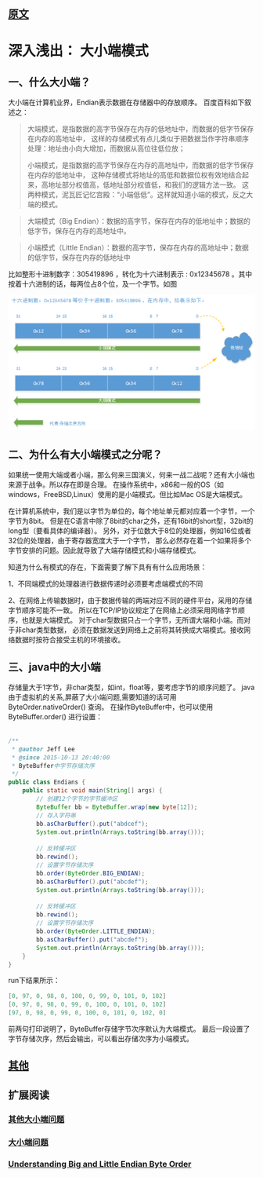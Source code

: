 
## [原文](https://www.bysocket.com/?p=615)

# 深入浅出： 大小端模式

## 一、什么大小端？

大小端在计算机业界，Endian表示数据在存储器中的存放顺序。
百度百科如下叙述之：

> 大端模式，是指数据的高字节保存在内存的低地址中，而数据的低字节保存在内存的高地址中，
这样的存储模式有点儿类似于把数据当作字符串顺序处理：地址由小向大增加，而数据从高位往低位放；
> 
> 小端模式，是指数据的高字节保存在内存的高地址中，而数据的低字节保存在内存的低地址中，
这种存储模式将地址的高低和数据位权有效地结合起来，高地址部分权值高，低地址部分权值低，和我们的逻辑方法一致。
这两种模式，泥瓦匠记忆宫殿：“小端低低”。这样就知道小端的模式，反之大端的模式。

> 大端模式（Big Endian）：数据的高字节，保存在内存的低地址中；数据的低字节，保存在内存的高地址中。

> 小端模式（Little Endian）：数据的高字节，保存在内存的高地址中；数据的低字节，保存在内存的低地址中

比如整形十进制数字：305419896 ，转化为十六进制表示 : 0x12345678 。其中按着十六进制的话，每两位占8个位，及一个字节。如图

![](../images/basic/iostream_thumb1.png)

## 二、为什么有大小端模式之分呢？

如果统一使用大端或者小端，那么何来三国演义，何来一战二战呢？还有大小端也来源于战争。所以存在即是合理。
在操作系统中，x86和一般的OS（如windows，FreeBSD,Linux）使用的是小端模式。但比如Mac OS是大端模式。

在计算机系统中，我们是以字节为单位的，每个地址单元都对应着一个字节，一个字节为8bit。
但是在C语言中除了8bit的char之外，还有16bit的short型，32bit的long型（要看具体的编译器）。
另外，对于位数大于8位的处理器，例如16位或者32位的处理器，由于寄存器宽度大于一个字节，
那么必然存在着一个如果将多个字节安排的问题。因此就导致了大端存储模式和小端存储模式。

 

知道为什么有模式的存在，下面需要了解下具有有什么应用场景：

1、不同端模式的处理器进行数据传递时必须要考虑端模式的不同

2、在网络上传输数据时，由于数据传输的两端对应不同的硬件平台，采用的存储字节顺序可能不一致。
所以在TCP/IP协议规定了在网络上必须采用网络字节顺序，也就是大端模式。
对于char型数据只占一个字节，无所谓大端和小端。而对于非char类型数据，
必须在数据发送到网络上之前将其转换成大端模式。接收网络数据时按符合接受主机的环境接收。
 

## 三、java中的大小端
存储量大于1字节，非char类型，如int，float等，要考虑字节的顺序问题了。
java由于虚拟机的关系,屏蔽了大小端问题,需要知道的话可用 ByteOrder.nativeOrder() 查询。
在操作ByteBuffer中，也可以使用 ByteBuffer.order() 进行设置：
```java

/**
 * @author Jeff Lee
 * @since 2015-10-13 20:40:00
 * ByteBuffer中字节存储次序
 */
public class Endians {
    public static void main(String[] args) {
        // 创建12个字节的字节缓冲区
        ByteBuffer bb = ByteBuffer.wrap(new byte[12]);
        // 存入字符串
        bb.asCharBuffer().put("abdcef");
        System.out.println(Arrays.toString(bb.array()));
 
        // 反转缓冲区
        bb.rewind();
        // 设置字节存储次序
        bb.order(ByteOrder.BIG_ENDIAN);
        bb.asCharBuffer().put("abcdef");
        System.out.println(Arrays.toString(bb.array()));
 
        // 反转缓冲区
        bb.rewind();
        // 设置字节存储次序
        bb.order(ByteOrder.LITTLE_ENDIAN);
        bb.asCharBuffer().put("abcdef");
        System.out.println(Arrays.toString(bb.array()));
    }
}

```
run下结果所示：
```java
[0, 97, 0, 98, 0, 100, 0, 99, 0, 101, 0, 102]
[0, 97, 0, 98, 0, 99, 0, 100, 0, 101, 0, 102]
[97, 0, 98, 0, 99, 0, 100, 0, 101, 0, 102, 0]
```
 
前两句打印说明了，ByteBuffer存储字节次序默认为大端模式。
最后一段设置了字节存储次序，然后会输出，可以看出存储次序为小端模式。


## [其他](https://rangaofei.github.io/2018/04/16/java%E4%B8%AD%E5%A4%A7%E5%B0%8F%E7%AB%AF%E9%97%AE%E9%A2%98%E7%A0%94%E7%A9%B6/#more)

## 扩展阅读

### [其他大小端问题](https://juejin.im/entry/5ad49fb1f265da23945ff57f)

### [大小端问题](https://www.cnblogs.com/skywang12345/p/3360348.html)


### [Understanding Big and Little Endian Byte Order](https://betterexplained.com/articles/understanding-big-and-little-endian-byte-order/)
